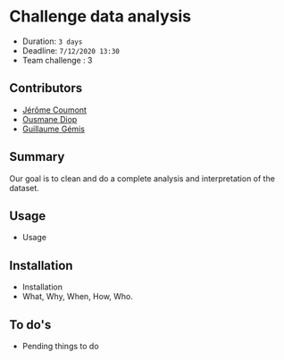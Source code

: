 # Challenge data analysis
- Duration: `3 days`
- Deadline: `7/12/2020 13:30`
- Team challenge : 3
## Contributors
- [Jérôme Coumont](https://githib.com/jcoumont)
- [Ousmane Diop](https://githib.com/Nooreyni)
- [Guillaume Gémis](https://githib.com/guigem)

## Summary
Our goal is to clean and do a complete analysis and interpretation of the dataset.
## Usage
- Usage
## Installation
- Installation
- What, Why, When, How, Who.
## To do's
- Pending things to do
